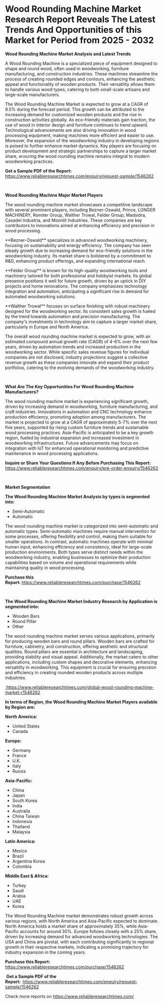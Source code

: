 <p><h1>Wood Rounding Machine Market Research Report Reveals The Latest Trends And Opportunities of this Market for Period from 2025 - 2032</h1></p><p><strong>Wood Rounding Machine Market Analysis and Latest Trends</strong></p>
<p><p>A Wood Rounding Machine is a specialized piece of equipment designed to shape and round wood, often used in woodworking, furniture manufacturing, and construction industries. These machines streamline the process of creating rounded edges and contours, enhancing the aesthetic appeal and functionality of wooden products. Their versatility allows them to handle various wood types, catering to both small-scale artisans and large-scale manufacturers.</p><p>The Wood Rounding Machine Market is expected to grow at a CAGR of 9.5% during the forecast period. This growth can be attributed to the increasing demand for customized wooden products and the rise in construction activities globally. As eco-friendly materials gain traction, the use of wood in interior design and furniture continues to trend upward. Technological advancements are also driving innovation in wood processing equipment, making machines more efficient and easier to use. Moreover, the expansion of the woodworking industry in developing regions is poised to further enhance market dynamics. Key players are focusing on product development and strategic partnerships to capture a larger market share, ensuring the wood rounding machine remains integral to modern woodworking practices.</p></p>
<p><strong>Get a Sample PDF of the Report:&nbsp;</strong> <a href="https://www.reliableresearchtimes.com/enquiry/request-sample/1546262?utm_campaign=2033&utm_medium=2&utm_source=Github&utm_content=ia&utm_term=17022025&utm_id=wood-rounding-machine">https://www.reliableresearchtimes.com/enquiry/request-sample/1546262</a></p>
<p>&nbsp;</p>
<p><strong>Wood Rounding Machine Major Market Players</strong></p>
<p><p>The wood rounding machine market showcases a competitive landscape with several prominent players, including Bezner-Oswald, Prince, LONGER MACHINERY, Romiter Group, Walther Trowal, Felder Group, Madsidra, Casadei Industria, and Moonlit Industries. These companies are key contributors to innovations aimed at enhancing efficiency and precision in wood processing.</p><p>**Bezner-Oswald** specializes in advanced woodworking machinery, focusing on sustainability and energy efficiency. The company has seen steady growth due to increasing demand for eco-friendly solutions in the woodworking industry. Its market share is bolstered by a commitment to R&D, enhancing product offerings, and expanding international reach.</p><p>**Felder Group** is known for its high-quality woodworking tools and machinery tailored for both professional and hobbyist markets. Its global presence positions it well for future growth, driven by an uptick in DIY projects and home renovations. The company emphasizes technology integration and automation, anticipating a significant rise in demand for automated woodworking solutions. </p><p>**Walther Trowal** focuses on surface finishing with robust machinery designed for the woodworking sector. Its consistent sales growth is fueled by the trend towards automation and precision manufacturing. The company's investments in technology aim to capture a larger market share, particularly in Europe and North America.</p><p>The overall wood rounding machine market is expected to grow, with an estimated compound annual growth rate (CAGR) of 4-6% over the next few years, driven by automation trends and increased production in the woodworking sector. While specific sales revenue figures for individual companies are not disclosed, industry projections suggest a collective revenue growth as these companies innovate and expand their product portfolios, catering to the evolving demands of the woodworking industry.</p></p>
<p>&nbsp;</p>
<p><strong>What Are The Key Opportunities For Wood Rounding Machine Manufacturers?</strong></p>
<p><p>The wood rounding machine market is experiencing significant growth, driven by increasing demand in woodworking, furniture manufacturing, and craft industries. Innovations in automation and CNC technology enhance production efficiency, promoting adoption among manufacturers. The market is projected to grow at a CAGR of approximately 5-7% over the next five years, supported by rising custom furniture trends and sustainable wood processing practices. Asia-Pacific is anticipated to be a key growth region, fueled by industrial expansion and increased investment in woodworking infrastructures. Future advancements may focus on integration with IoT for enhanced operational monitoring and predictive maintenance in wood processing applications.</p></p>
<p><strong>Inquire or Share Your Questions If Any Before Purchasing This Report:</strong> <a href="https://www.reliableresearchtimes.com/enquiry/pre-order-enquiry/1546262?utm_campaign=2033&utm_medium=2&utm_source=Github&utm_content=ia&utm_term=17022025&utm_id=wood-rounding-machine">https://www.reliableresearchtimes.com/enquiry/pre-order-enquiry/1546262</a></p>
<p>&nbsp;</p>
<p><strong>Market Segmentation</strong></p>
<p><strong>The Wood Rounding Machine Market Analysis by types is segmented into:</strong></p>
<p><ul><li>Semi-Automatic</li><li>Automatic</li></ul></p>
<p><p>The wood rounding machine market is categorized into semi-automatic and automatic types. Semi-automatic machines require manual intervention for some processes, offering flexibility and control, making them suitable for smaller operations. In contrast, automatic machines operate with minimal human input, enhancing efficiency and consistency, ideal for large-scale production environments. Both types serve distinct needs within the woodworking industry, enabling businesses to optimize their production capabilities based on volume and operational requirements while maintaining quality in wood processing.</p></p>
<p><strong>Purchase this Report:&nbsp;</strong><a href="https://www.reliableresearchtimes.com/purchase/1546262?utm_campaign=2033&utm_medium=2&utm_source=Github&utm_content=ia&utm_term=17022025&utm_id=wood-rounding-machine">https://www.reliableresearchtimes.com/purchase/1546262</a></p>
<p>&nbsp;</p>
<p><strong>The Wood Rounding Machine Market Industry Research by Application is segmented into:</strong></p>
<p><ul><li>Wooden Bars</li><li>Round Pillar</li><li>Other</li></ul></p>
<p><p>The wood rounding machine market serves various applications, primarily for producing wooden bars and round pillars. Wooden bars are crafted for furniture, cabinetry, and construction, offering aesthetic and structural qualities. Round pillars are essential in architecture and landscaping, providing stability and visual appeal. Additionally, the market caters to other applications, including custom shapes and decorative elements, enhancing versatility in woodworking. This equipment is crucial for ensuring precision and efficiency in creating rounded wooden products across multiple industries.</p></p>
<p><a href="https://www.reliableresearchtimes.com/global-wood-rounding-machine-market-r1546262?utm_campaign=2033&utm_medium=2&utm_source=Github&utm_content=ia&utm_term=17022025&utm_id=wood-rounding-machine">&nbsp;https://www.reliableresearchtimes.com/global-wood-rounding-machine-market-r1546262</a></p>
<p><strong>In terms of Region, the Wood Rounding Machine Market Players available by Region are:</strong></p>
<p>
    <p> <strong> North America: </strong>
        <ul>
            <li>United States</li>
            <li>Canada</li>
        </ul>
        </p> 
    <p> <strong> Europe: </strong>
        <ul>
            <li>Germany</li>
            <li>France</li>
            <li>U.K.</li>
            <li>Italy</li>
            <li>Russia</li>
        </ul>
        </p> 
    <p> <strong> Asia-Pacific: </strong>
        <ul>
            <li>China</li>
            <li>Japan</li>
            <li>South Korea</li>
            <li>India</li>
            <li>Australia</li>
            <li>China Taiwan</li>
            <li>Indonesia</li>
            <li>Thailand</li>
            <li>Malaysia</li>
        </ul>
        </p> 
    <p> <strong> Latin America: </strong>
        <ul>
            <li>Mexico</li>
            <li>Brazil</li>
            <li>Argentina Korea</li>
            <li>Colombia</li>
        </ul>
        </p> 
    <p> <strong> Middle East & Africa: </strong>
        <ul>
            <li>Turkey</li>
            <li>Saudi</li>
            <li>Arabia</li>
            <li>UAE</li>
            <li>Korea</li>
        </ul>
    </p>
    </p>
<p><p>The Wood Rounding Machine market demonstrates robust growth across various regions, with North America and Asia-Pacific expected to dominate. North America holds a market share of approximately 35%, while Asia-Pacific accounts for around 30%. Europe follows closely with a 25% share, driven by increasing demand for advanced woodworking technologies. The USA and China are pivotal, with each contributing significantly to regional growth in their respective markets, indicating a promising trajectory for industry expansion in the coming years.</p></p>
<p><strong>Purchase this Report: </strong><a href="https://www.reliableresearchtimes.com/purchase/1546262?utm_campaign=2033&utm_medium=2&utm_source=Github&utm_content=ia&utm_term=17022025&utm_id=wood-rounding-machine">https://www.reliableresearchtimes.com/purchase/1546262</a></p>
<p>&nbsp;<strong>Get a Sample PDF of the Report:&nbsp;&nbsp;</strong><a href="https://www.reliableresearchtimes.com/enquiry/request-sample/1546262?utm_campaign=2033&utm_medium=2&utm_source=Github&utm_content=ia&utm_term=17022025&utm_id=wood-rounding-machine">https://www.reliableresearchtimes.com/enquiry/request-sample/1546262</a></p>
<p><strong></strong></p>
<p>Check more reports on <a href="https://www.reliableresearchtimes.com/?utm_campaign=2033&utm_medium=2&utm_source=Github&utm_content=ia&utm_term=17022025&utm_id=wood-rounding-machine">https://www.reliableresearchtimes.com/</a></p>